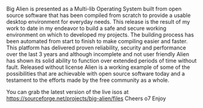 Big Alien is presented as a Multi-lib Operating System built from open source software that has been compiled from scratch to provide a usable desktop environment for everyday needs.
This release is the result of my work to date in my endeavor to build a safe and secure working environment on which to developed my projects.
The building process has been automated from start to finish to make compiling easier and faster.
This platform has delivered proven reliability, security and performance over the last 3 years and although incomplete and not user friendly Alien has shown its solid ability to function over extended periods of time without fault.
Released without license Alien is a working example of some of the possibilities that are achievable with open source software today and a testament to the efforts made by the free community as a whole.

You can grab the latest version of the live isos at https://sourceforge.net/projects/big-alien/files
Cheers o7
Enjoy
